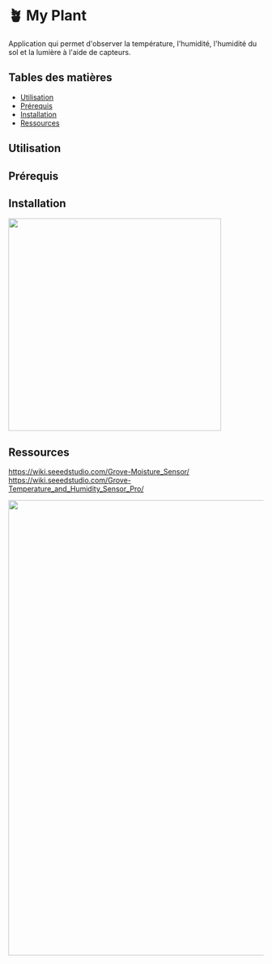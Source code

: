 # 🪴 My Plant

Application qui permet d'observer la température, l'humidité, l'humidité du sol et la lumière à l'aide de capteurs.

## Tables des matières

* [Utilisation](#usage)
* [Prérequis](#requirements)
* [Installation](#installation)
* [Ressources](#resources)

## Utilisation
## Prérequis
## Installation
<img src="https://github.com/itsKevinJM/myplant/assets/90609887/91eca688-7abf-4f7a-a3e4-aac9e5532e16" width="420px"/>

## Ressources
https://wiki.seeedstudio.com/Grove-Moisture_Sensor/ <br>
https://wiki.seeedstudio.com/Grove-Temperature_and_Humidity_Sensor_Pro/

<img src="https://github.com/itsKevinJM/myplant/assets/90609887/de6f740f-4d41-41ce-a42a-28c6f9ace506" width="900px"/> 
